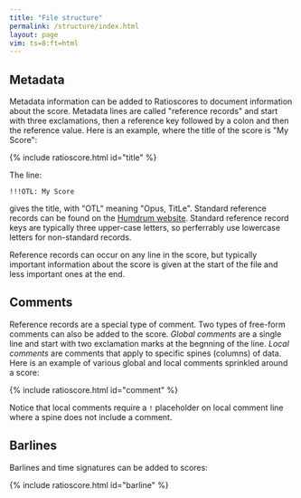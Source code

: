 ```yaml
---
title: "File structure"
permalink: /structure/index.html
layout: page
vim: ts=8:ft=html
---
```



<h2> Metadata </h2>

Metadata information can be added to Ratioscores to document
information about the score.  Metadata lines are called "reference records"
and start with three exclamations, then a reference key followed by a colon
and then the reference value.   Here is an example, where the title of the
score is "My Score":

{% include ratioscore.html id="title" %}
<script type="application/x-ratioscore" id="title">
!!!OTL: My Score
**dtime	**ratio
*	*Iclars
*	*ref:C3
1.5	8
1	7
2	8
*-	*-
</script>


The line:

```
!!!OTL: My Score
```

gives the title, with "OTL" meaning "Opus, TitLe".  Standard reference
records can be found on the <a target="_blank"
href="https://www.humdrum.org/reference-records/index.html">Humdrum
website</a>.  Standard reference record keys are typically three
upper-case letters, so perferrably use lowercase letters for
non-standard records.

Reference records can occur on any line in the score, but typically
important information about the score is given at the start of the
file and less important ones at the end.


<h2> Comments </h2>

Reference records are a special type of comment.  Two types of
free-form comments can also be added to the score. <i>Global
comments</i> are a single line and start with two exclamation marks
at the begnning of the line. <i>Local comments</i> are comments
that apply to specific spines (columns) of data.  Here is an example of
various global and local comments sprinkled around a score:

{% include ratioscore.html id="comment" %}
<script type="application/x-ratioscore" id="comment">
!!!OTL: My Score
!! comment
**dtime	**ratio
*	*Iclars
*	*ref:C3
!! comment
1.5	8
!	!comment
1	7
!comment	!comment
2	8
!! comment
*-	*-
!! comment
</script>

Notice that local comments require a `!` placeholder on local comment
line where a spine does not include a comment.


<h2> Barlines </h2>

Barlines and time signatures can be added to scores:


{% include ratioscore.html id="barline" %}
<script type="application/x-ratioscore" id="barline">
**recip	**ratio
*M6/8	*I#68
*	*ref:C2
=1	=1
8	8
8	9
8	10
4	11
8	9
=2	=2
8.	8
16	7
8	9
4.	8
=	=
*-	*-
</script>



